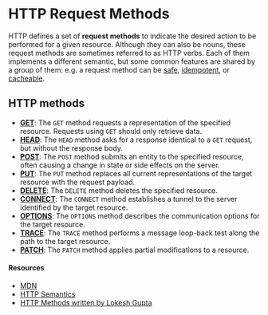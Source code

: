 # HTTP Request Methods
HTTP defines a set of **request methods** to indicate the desired action to be performed for a given resource. Although they can also be nouns, these request methods are sometimes referred to as HTTP verbs. Each of them implements a different semantic, but some common features are shared by a group of them: e.g. a request method can be [safe](https://developer.mozilla.org/en-US/docs/Glossary/Safe/HTTP), [idempotent](https://developer.mozilla.org/en-US/docs/Glossary/Idempotent), or [cacheable](https://developer.mozilla.org/en-US/docs/Glossary/Cacheable).

## HTTP methods
- [**GET**](https://developer.mozilla.org/en-US/docs/Web/HTTP/Methods/GET): The `GET` method requests a representation of the specified resource. Requests using `GET` should only retrieve data.
- [**HEAD**](https://developer.mozilla.org/en-US/docs/Web/HTTP/Methods/HEAD): The `HEAD` method asks for a response identical to a `GET` request, but without the response body.
- [**POST**](https://developer.mozilla.org/en-US/docs/Web/HTTP/Methods/POST): The `POST` method submits an entity to the specified resource, often causing a change in state or side effects on the server.
- [**PUT**](https://developer.mozilla.org/en-US/docs/Web/HTTP/Methods/PUT): The `PUT` method replaces all current representations of the target resource with the request payload.
- [**DELETE**](https://developer.mozilla.org/en-US/docs/Web/HTTP/Methods/DELETE): The `DELETE` method deletes the specified resource.
- [**CONNECT**](https://developer.mozilla.org/en-US/docs/Web/HTTP/Methods/CONNECT): The `CONNECT` method establishes a tunnel to the server identified by the target resource.
- [**OPTIONS**](https://developer.mozilla.org/en-US/docs/Web/HTTP/Methods/OPTIONS): The `OPTIONS` method describes the communication options for the target resource.
- [**TRACE**](https://developer.mozilla.org/en-US/docs/Web/HTTP/Methods/TRACE): The `TRACE` method performs a message loop-back test along the path to the target resource.
- [**PATCH**](https://developer.mozilla.org/en-US/docs/Web/HTTP/Methods/PATCH): The `PATCH` method applies partial modifications to a resource.

#### Resources
- [MDN](https://developer.mozilla.org/en-US/docs/Web/HTTP/Methods)
- [HTTP Semantics](https://www.rfc-editor.org/rfc/rfc9110)
- [HTTP Methods written by Lokesh Gupta](https://restfulapi.net/http-methods/)